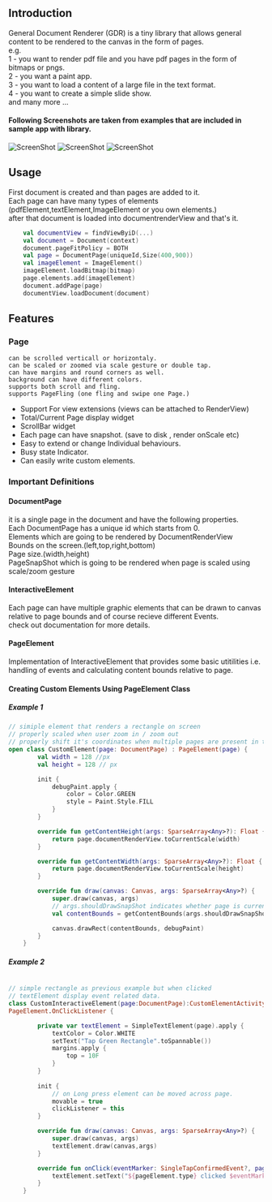 Introduction
--------

General Document Renderer (GDR) is a tiny library that allows general content to be rendered to the canvas in the form of pages.  
e.g.  
1 - you want to render pdf file and you have pdf pages in the form of bitmaps or pngs.  
2 - you want a paint app.  
3 - you want to load a content of a large file in the text format.  
4 - you want to create a simple slide show.  
and many more ...  

#### Following Screenshots are taken from examples that are included in sample app with library.  
![ScreenShot](https://github.com/tanoDxyz/GDownload/blob/main/screen_shot_main.png)
![ScreenShot](https://github.com/tanoDxyz/GDownload/blob/main/screenshot_group.png)
![ScreenShot](https://github.com/tanoDxyz/GDownload/blob/main/screenshot_single.png)



## Usage
First document is created and than pages are added to it.  
Each page can have many types of elements (pdfElement,textElement,ImageElement or you own elements.)  
after that document is loaded into documentrenderView and that's it.  

``` kotlin
	val documentView = findViewByiD(...)
	val document = Document(context)
	document.pageFitPolicy = BOTH
	val page = DocumentPage(uniqueId,Size(400,900))
	val imageElement = ImageElement()
	imageElement.loadBitmap(bitmap)
	page.elements.add(imageElement)
	document.addPage(page)
	documentView.loadDocument(document)

```


## Features

### Page
    can be scrolled verticall or horizontaly.
    can be scaled or zoomed via scale gesture or double tap.
    can have margins and round corners as well.
    background can have different colors.
    supports both scroll and fling.
    supports PageFling (one fling and swipe one Page.)  
 
 
* Support For view extensions (views can be attached to RenderView)  
* Total/Current Page display widget  
* ScrollBar widget  
* Each page can have snapshot. (save to disk , render onScale etc)  
* Easy to extend or change Individual behaviours.  
* Busy state Indicator.  
* Can easily write custom elements.  

  
  
  
  

### Important Definitions
#### DocumentPage
it is a single page in the document and have the following properties.  
Each DocumentPage has a unique id which starts from 0.  
Elements which are going to be rendered by DocumentRenderView  
Bounds on the screen.(left,top,right,bottom)  
Page size.(width,height)  
PageSnapShot which is going to be rendered when page is scaled using scale/zoom gesture  


#### InteractiveElement
Each page can have multiple graphic elements that can be drawn to canvas relative to page bounds and of course recieve different Events.  
check out documentation for more details.



#### PageElement
Implementation of InteractiveElement that provides some basic utitilities i.e. handling of events and calculating content bounds relative to page.



#### Creating Custom Elements Using PageElement Class

##### Example 1
``` kotlin 
// simiple element that renders a rectangle on screen
// properly scaled when user zoom in / zoom out
// properly shift it's coordinates when multiple pages are present in the document
open class CustomElement(page: DocumentPage) : PageElement(page) {
        val width = 128 //px
        val height = 128 // px

        init {
            debugPaint.apply {
                color = Color.GREEN
                style = Paint.Style.FILL
            }
        }

        override fun getContentHeight(args: SparseArray<Any>?): Float {
            return page.documentRenderView.toCurrentScale(width)
        }

        override fun getContentWidth(args: SparseArray<Any>?): Float {
            return page.documentRenderView.toCurrentScale(height)
        }

        override fun draw(canvas: Canvas, args: SparseArray<Any>?) {
            super.draw(canvas, args)
            // args.shouldDrawSnapShot indicates whether page is currently scaled and page is drawing snapshot instead of original content.
            val contentBounds = getContentBounds(args.shouldDrawSnapShot())

            canvas.drawRect(contentBounds, debugPaint)
        }
    }


```

##### Example 2
``` kotlin

// simple rectangle as previous example but when clicked  
// textElement display event related data.
class CustomInteractiveElement(page:DocumentPage):CustomElementActivity.CustomElement(page),
PageElement.OnClickListener {

        private var textElement = SimpleTextElement(page).apply {
            textColor = Color.WHITE
            setText("Tap Green Rectangle".toSpannable())
            margins.apply {
                top = 10F
            }
        }
        
        init {
            // on Long press element can be moved across page.
            movable = true
            clickListener = this
        }

        override fun draw(canvas: Canvas, args: SparseArray<Any>?) {
            super.draw(canvas, args)
            textElement.draw(canvas,args)
        }

        override fun onClick(eventMarker: SingleTapConfirmedEvent?, pageElement: PageElement) {
            textElement.setText("${pageElement.type} clicked $eventMarker".toSpannable())
        }
    }

```

